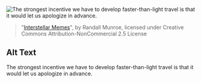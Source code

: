 ![The strongest incentive we have to develop faster-than-light travel is that it would let us apologize in advance.](https://imgs.xkcd.com/comics/interstellar_memes.png)
> "[Interstellar Memes](https://xkcd.com/1212/)", by Randall Munroe, licensed under Creative Commons Attribution-NonCommercial 2.5 License

## Alt Text
The strongest incentive we have to develop faster-than-light travel is that it would let us apologize in advance.
